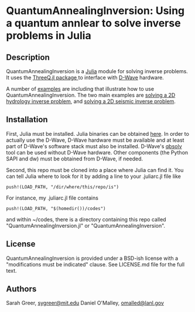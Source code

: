QuantumAnnealingInversion: Using a quantum annlear to solve inverse problems in Julia
===============================

Description
-----------

QuantumAnnealingInversion is a [Julia](http://julialang.org/) module for solving inverse problems. It uses the [ThreeQ.jl package ](https://github.com/omalled/ThreeQ.jl/) to interface with [D-Wave](https://www.dwavesys.com/) hardware. 

A number of [examples](https://github.com/sygreer/QuantumAnnealingInversion.jl/tree/master/examples) are including that illustrate how to use QuantumAnnealingInversion. The two main examples are [solving a 2D hydrology inverse problem](https://github.com/sygreer/QuantumAnnealingInversion.jl/blob/master/examples/hydrology2d/hydrolin5.jl), and [solving a 2D seismic inverse problem](https://github.com/sygreer/QuantumAnnealingInversion.jl/blob/master/examples/seismic2d/seismic.jl).

Installation
------------

First, Julia  must be installed. Julia binaries can be obtained [here](http://julialang.org/downloads/). In order to actually use the D-Wave, D-Wave hardware must be available and at least part of D-Wave's software stack must also be installed. D-Wave's [qbsolv](https://github.com/dwavesystems/qbsolv) tool can be used without D-Wave hardware. Other components (the Python SAPI and dw) must be obtained from D-Wave, if needed.

Second, this repo must be cloned into a place where Julia can find it. You can tell Julia where to look for it by adding a line to your .juliarc.jl file like
```
push!(LOAD_PATH, "/dir/where/this/repo/is")
```
For instance, my .juliarc.jl file contains
```
push!(LOAD_PATH, "$(homedir())/codes")
```
and within ~/codes, there is a directory containing this repo called "QuantumAnnealingInversion.jl" or "QuantumAnnealingInversion".

License
-------

QuantumAnnealingInversion is provided under a BSD-ish license with a "modifications must be indicated" clause.  See LICENSE.md file for the full text.

Authors
------

Sarah Greer, <sygreer@mit.edu>
Daniel O'Malley, <omalled@lanl.gov>

